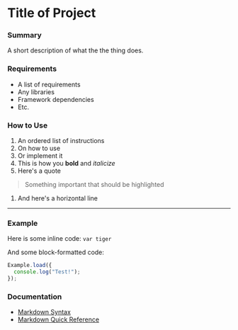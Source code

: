 # Title of Project

### Summary
A short description of what the the thing does.

### Requirements
+ A list of requirements
+ Any libraries
+ Framework dependencies
+ Etc.

### How to Use
1. An ordered list of instructions
1. On how to use
1. Or implement it
1. This is how you **bold** and *italicize*
1. Here's a quote

> Something important that should be highlighted

1. And here's a horizontal line

----

### Example
Here is some inline code: `var tiger`

And some block-formatted code:

```js
Example.load({
  console.log("Test!");
});
```

### Documentation
+ [Markdown Syntax](http://daringfireball.net/projects/markdown/syntax)
+ [Markdown Quick Reference](http://www.darkcoding.net/software/markdown-quick-reference/)